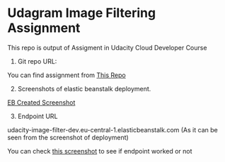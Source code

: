 # Udagram Image Filtering Assignment

This repo is output of Assigment in Udacity Cloud Developer Course

1. Git repo URL:

You can find assignment from [This Repo](https://github.com/kursadk/udacity-image-filter-starter-code.git)

2. Screenshots of elastic beanstalk deployment.

[EB Created Screenshot](https://github.com/kursadk/udacity-image-filter-starter-code/blob/master/deployment_screenshots/EB-Created.PNG)

3. Endpoint URL

udacity-image-filter-dev.eu-central-1.elasticbeanstalk.com (As it can be seen from the screenshot of deployment)

You can check [this screenshot](https://github.com/kursadk/udacity-image-filter-starter-code/blob/master/deployment_screenshots/Endpoint-worked.PNG) to see if endpoint worked or not

